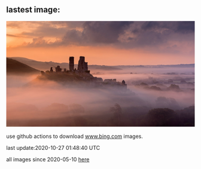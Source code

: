 ## lastest image:
![](images/CorfeDorset.jpg)

use github actions to download www.bing.com images.

last update:2020-10-27 01:48:40 UTC

all images since 2020-05-10 [here](https://github.com/counter2015/bing-daily-images/tree/master/images) 
